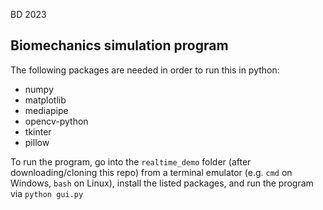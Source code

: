 BD 2023

## Biomechanics simulation program

The following packages are needed in order to run this in python:
- numpy
- matplotlib
- mediapipe
- opencv-python
- tkinter
- pillow

To run the program, go into the `realtime_demo` folder (after downloading/cloning this repo) from a terminal emulator (e.g. `cmd` on Windows, `bash` on Linux), install the listed packages, and run the program via `python gui.py`